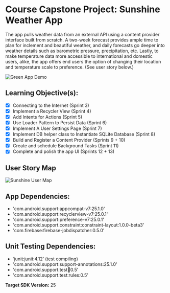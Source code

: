 # Course Capstone Project: Sunshine Weather App
The app pulls weather data from an external API using a content provider interface built from scratch. A two-week forecast provides ample time to plan for inclement and beautiful weather, and daily forecasts go deeper into weather details such as barometric pressure, precipitation, etc. Lastly, to make temperature data more accessible to international and domestic users, alike, the app offers end users the option of changing their location and temperature scale to preference. (See user story below.) 

![Green App Demo](https://user-images.githubusercontent.com/7875284/38591485-f12be14e-3d04-11e8-8487-cd2625b861d9.gif)

## Learning Objective(s):

- [x] Connecting to the Internet (Sprint 3)
- [x] Implement a Recycler View (Sprint 4) 
- [x] Add Intents for Actions (Sprint 5)
- [x] Use Loader Pattern to Persist Data (Sprint 6)
- [x] Implement A User Settings Page (Sprint 7)
- [x] Implement DB helper class to Instantiate SQLite Database (Sprint 8) 
- [x] Build and Register a Content Provider (Sprints 9 + 10)
- [x] Create and schedule Background Tasks (Sprint 11)
- [x] Complete and polish the app UI (Sprints 12 + 13)

## User Story Map

![Sunshine User Map](https://ucarecdn.com/cb2485d3-f131-4337-86c9-9d9c1a17d813/)


## App Dependencies: 
-	'com.android.support:appcompat-v7:25.1.0'
-	'com.android.support:recyclerview-v7:25.0.1'
-	'com.android.support:preference-v7:25.0.1'
-	'com.android.support.constraint:constraint-layout:1.0.0-beta3'
-	'com.firebase:firebase-jobdispatcher:0.5.0'

## Unit Testing Dependencies: 
-	‘junit:junit:4.12’ (test compiling)
-	'com.android.support:support-annotations:25.1.0'
-	'com.android.support.test:runner:0.5'
-	'com.android.support.test:rules:0.5'

**Target SDK Version:** 25
